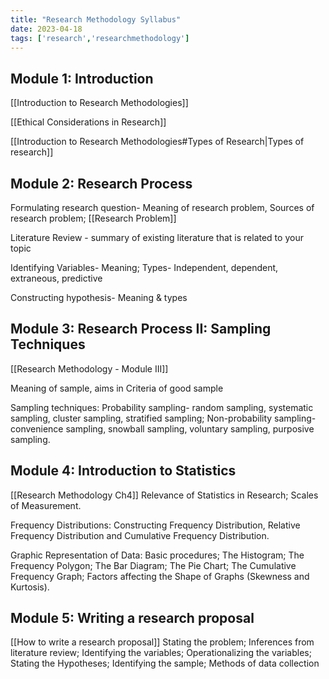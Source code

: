 ```yaml
---
title: "Research Methodology Syllabus"
date: 2023-04-18
tags: ['research','researchmethodology']
---
```


## Module 1: Introduction 

[[Introduction to Research Methodologies]]

[[Ethical Considerations in Research]]

[[Introduction to Research Methodologies#Types of Research|Types of research]]

## Module 2: Research Process

Formulating research question- Meaning of research problem, Sources of research problem; [[Research Problem]]

Literature Review - summary of existing literature that is related to your topic 

Identifying Variables- Meaning; Types- Independent, dependent, extraneous, predictive

Constructing hypothesis- Meaning & types
 
## Module 3: Research Process II: Sampling Techniques 
[[Research Methodology - Module III]]


Meaning of sample, aims in Criteria of good sample

Sampling techniques: 
Probability sampling- random sampling, 
systematic sampling, cluster sampling, 
stratified sampling; 
Non-probability sampling- convenience sampling, snowball sampling, voluntary sampling, purposive sampling.

## Module 4: Introduction to Statistics
[[Research Methodology Ch4]]
Relevance of Statistics in Research; Scales of Measurement. 

Frequency Distributions: Constructing Frequency Distribution, Relative Frequency Distribution and Cumulative Frequency Distribution. 

Graphic Representation of Data: Basic procedures; The Histogram; The Frequency Polygon; The Bar Diagram; The Pie Chart; The Cumulative Frequency Graph; Factors affecting the Shape of Graphs (Skewness and Kurtosis).

## Module 5: Writing a research proposal
[[How to write a research proposal]]
Stating the problem; 
Inferences from literature review; 
Identifying the variables; 
Operationalizing the variables; 
Stating the Hypotheses; 
Identifying the sample; 
Methods of data collection